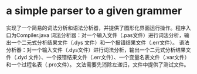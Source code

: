 # a simple parser to a given grammer
实现了一个简易的词法分析和语法分析器，并提供了图形化界面运行操作。程序入口为Compiler.java
词法分析器：对一个输入文件（.pas文件）进行词法分析，输出一个二元式分析结果文件（.dys 文件）和一个报错结果文件（.err文件）。
语法分析器：对一个输入文件（.dys文件）进行词法分析，输出一个二元式分析结果文件（.dyd 文件）、一个报错结果文件（.err文件）、一个变量名表文件（.var文件）和一个过程名表（.pro文件）。
文法需要先消除左递归，文件中提供了测试文件。


